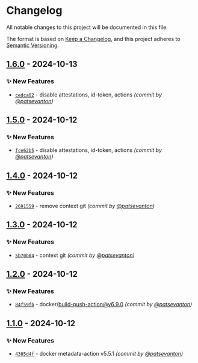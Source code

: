 # Changelog
All notable changes to this project will be documented in this file.

The format is based on [Keep a Changelog](https://keepachangelog.com/en/1.0.0/),
and this project adheres to [Semantic Versioning](https://semver.org/spec/v2.0.0.html).

## [1.6.0] - 2024-10-13
### :sparkles: New Features
- [`cedca02`](https://github.com/patsevanton/test-docker-images2/commit/cedca02b90584736034670984216ce8dfeaeac91) - disable attestations, id-token, actions *(commit by [@patsevanton](https://github.com/patsevanton))*


## [1.5.0] - 2024-10-12
### :sparkles: New Features
- [`fce62b5`](https://github.com/patsevanton/test-docker-images2/commit/fce62b596191a9593304472bccca5ab2cb880cdd) - disable attestations, id-token, actions *(commit by [@patsevanton](https://github.com/patsevanton))*


## [1.4.0] - 2024-10-12
### :sparkles: New Features
- [`2691559`](https://github.com/patsevanton/test-docker-images2/commit/26915599954091e34501b01f0644b15d32a17531) - remove context git *(commit by [@patsevanton](https://github.com/patsevanton))*


## [1.3.0] - 2024-10-12
### :sparkles: New Features
- [`5b70b04`](https://github.com/patsevanton/test-docker-images2/commit/5b70b04e782222b58411ddd1470a269fdf9f5278) - context git *(commit by [@patsevanton](https://github.com/patsevanton))*


## [1.2.0] - 2024-10-12
### :sparkles: New Features
- [`84f59fb`](https://github.com/patsevanton/test-docker-images2/commit/84f59fbba2c5f9941ace11844fd74a9a2e272b05) - docker/build-push-action@v6.9.0 *(commit by [@patsevanton](https://github.com/patsevanton))*


## [1.1.0] - 2024-10-12
### :sparkles: New Features
- [`4305d4f`](https://github.com/patsevanton/test-docker-images2/commit/4305d4fa405999a2b1cffb0f19a73eb22648e9a3) - docker metadata-action v5.5.1 *(commit by [@patsevanton](https://github.com/patsevanton))*

[1.1.0]: https://github.com/patsevanton/test-docker-images2/compare/1.0.0...1.1.0
[1.2.0]: https://github.com/patsevanton/test-docker-images2/compare/1.1.0...1.2.0
[1.3.0]: https://github.com/patsevanton/test-docker-images2/compare/1.2.0...1.3.0
[1.4.0]: https://github.com/patsevanton/test-docker-images2/compare/1.3.0...1.4.0
[1.5.0]: https://github.com/patsevanton/test-docker-images2/compare/1.4.0...1.5.0
[1.6.0]: https://github.com/patsevanton/test-docker-images2/compare/1.5.0...1.6.0
